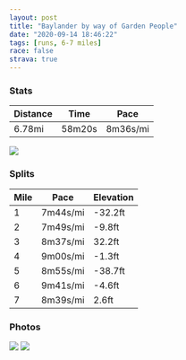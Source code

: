 ```yaml
---
layout: post
title: "Baylander by way of Garden People"
date: "2020-09-14 18:46:22"
tags: [runs, 6-7 miles]
race: false
strava: true
---
```


### Stats

| Distance | Time | Pace |
|----------|------|------|
|6.78mi|58m20s|8m36s/mi|

<img src='https://maps.googleapis.com/maps/api/staticmap?maptype=roadmap&path=enc:uewwFvqsbMWBUj@C^QFEVNh@Uj@I\Wd@GDGh@APK`@STEh@j@jADPq@jBaACQXIASKuAqA_@IMFIAi@_@m@C_@g@YIQQ[Au@x@c@n@E`@Oh@Yn@Ml@C`@MZUp@U\Uh@Gt@Mp@KXC?gBcAe@KmAs@s@{@g@kA{BqDUc@_@{@o@s@q@WgAu@WMs@w@}AaAa@]aCaBQGaBaAcCcB{BuAgCkBoBmAiB}@g@?eBc@}AMmAW}@KkAa@uDuBmAk@Y]Um@k@w@KIQu@OWCM]?KMICk@@]EIGYCi@CQFC?CU_Ai@oAUe@AOISw@SYs@QWOa@MkA{@e@e@y@uAIAyAg@aAi@YY]QU@UMe@Ik@_@]_@y@a@{Ae@}@a@y@g@gAa@aAo@eA_@CCEWF]Dc@WcAEOMGS[a@]aAa@gA}@o@s@]W[G]OgAWqA}@_Ac@_@EaACu@Wg@CSIiAy@_@q@y@cAeBuA[QQE_AEeAAeAc@WQ[g@Ke@@MIeAQWgB_Ac@_@a@WoAkAS_@KM[Sa@KiB{@y@e@aBm@gAs@[c@s@a@k@e@[e@c@a@[a@q@iA_@WGF?BFVTB`@IDBjAlAb@j@dAz@~@n@|@v@rBbA|@r@`ATb@\v@XfBx@J?l@RdCdA|AbACDU@w@c@KQ_@M[Cy@k@QAWUs@M[Y_@Sg@WUGe@Yy@ILF`@BXHfBn@lChAx@j@`@`@FEEKCCc@M[SaA_@_@U{Cw@y@a@o@O]]UC][WK]_@gAi@}B}AiCuCs@q@Y]SEETFFl@I`BdBdBzAh@r@SDQOeAk@][W]I]U]][q@}@SA?PJTCIAREDm@COOOWKe@MGMBEHARHb@IVCCy@\B@ABSIEIDGe@EwBiAy@o@m@WPND@m@g@{FyDaE{BsAaAkCaBa@]yBkAiBkAeCwAkEuCyEoC_@_@yDaCkBuAcAi@_Ay@cBcAqAeAMCw@y@aBeAgCwAq@i@qAw@a@Yy@]u@m@gE_Cg@O_Ao@qBeA_As@cF{CkAiAa@GoAaAcAc@{CgBaB{@k@k@mAeAiBoAa@]kDiDs@i@}@c@e@a@D?A@&key=AIzaSyC1MId7bFpkLXNAaYhBSTb8jLyiSqzbDtM&size=800x800&markers=color:yellow|label:S|40.75627,-73.99724&markers=color:green|label:F|40.81865000000005,-73.96156000000005'>

### Splits

| Mile | Pace | Elevation |
|------|------|-----------|
|1|7m44s/mi|-32.2ft|
|2|7m49s/mi|-9.8ft|
|3|8m37s/mi|32.2ft|
|4|9m00s/mi|-1.3ft|
|5|8m55s/mi|-38.7ft|
|6|9m41s/mi|-4.6ft|
|7|8m39s/mi|2.6ft|

### Photos
<img src='https://dgtzuqphqg23d.cloudfront.net/w-6wrCz1ugimfJq-ZXDZynn97wI8YMMzy79PtSWS_nU-354x768.jpg'>

<img src='https://dgtzuqphqg23d.cloudfront.net/dxx4XipgPs99Fh8T1hRCYthCdwli4zywddyd2MqaF6s-768x576.jpg'>
